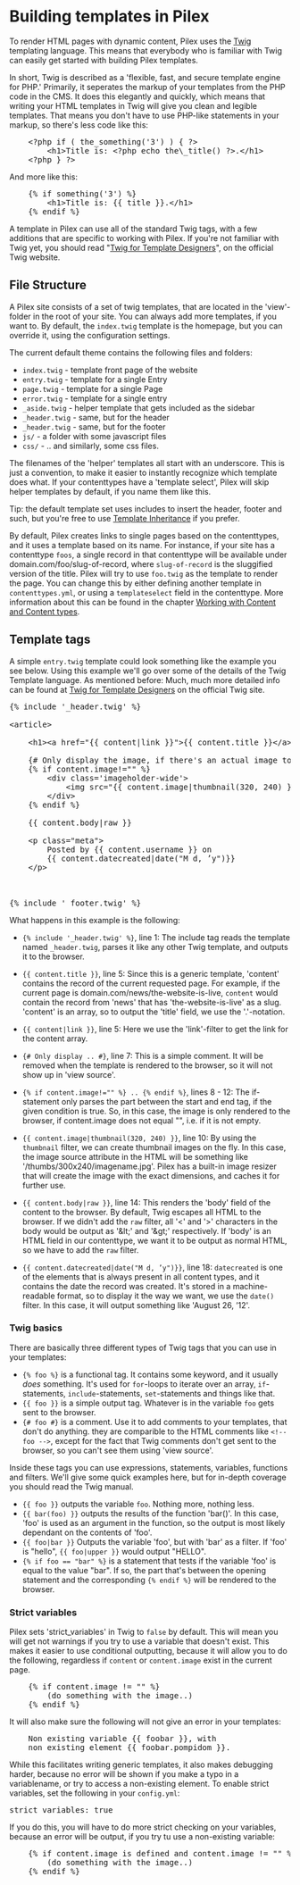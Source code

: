 Building templates in Pilex
===========================

To render HTML pages with dynamic content, Pilex uses the [Twig](http://twig.sensiolabs.org/documentation) templating language. This means that everybody who is familiar with Twig can easily get started with building Pilex templates. 

In short, Twig is described as a 'flexible, fast, and secure template engine for PHP.' Primarily, it seperates the markup of your templates from the PHP code in the CMS. It does this elegantly and quickly, which means that writing your HTML templates in Twig will give you clean and legible templates. That means you don't have to use PHP-like statements in your markup, so there's less code like this: 
<pre class="brush: html">
	&lt;?php if ( the_something('3') ) { ?>
		&lt;h1>Title is: &lt;?php echo the\_title() ?>.&lt;/h1> 
	&lt;?php } ?>
</pre>

And more like this:
<pre class="brush: html">
	{% if something('3') %}
		&lt;h1>Title is: {{ title }}.&lt;/h1>
	{% endif %}
</pre>

A template in Pilex can use all of the standard Twig tags, with a few additions that are specific to working with Pilex. If you're not familiar with Twig yet, you should read "[Twig for Template Designers](http://twig.sensiolabs.org/doc/templates.html)", on the official Twig website. 

File Structure
--------------

A Pilex site consists of a set of twig templates, that are located in the 'view'-folder in the root of your site. You can always add more templates, if you want to. By default, the `index.twig` template is the homepage, but you can override it, using the configuration settings. 

The current default theme contains the following files and folders:

  - `index.twig` - template front page of the website
  - `entry.twig` - template for a single Entry
  - `page.twig` - template for a single Page
  - `error.twig` - template for a single entry
  - `_aside.twig` - helper template that gets included as the sidebar
  - `_header.twig` - same, but for the header
  - `_header.twig` - same, but for the footer
  - `js/` - a folder with some javascript files
  - `css/` - .. and similarly, some css files.

The filenames of the 'helper' templates all start with an underscore. This is just a convention, to make it easier to instantly recognize which template does what. If your contenttypes have a 'template select', Pilex will skip helper templates by default, if you name them like this. 

<p class="tip">
Tip: the default template set uses includes to insert the header, footer and such, but you're free to use <a href="http://twig.sensiolabs.org/doc/templates.html#template-inheritance">Template Inheritance</a> if you prefer. 
</p>

By default, Pilex creates links to single pages based on the contenttypes, and it uses a template based on its name. For instance, if your site has a contenttype `foos`, a single record in that contenttype will be available under <a>domain.com/foo/slug-of-record</a>, where `slug-of-record` is the sluggified version of the title. Pilex will try to use `foo.twig` as the template to render the page. You can change this by either defining another template in `contenttypes.yml`, or using a `templateselect` field in the contenttype. More information about this can be found in the chapter [Working with Content and Content types](/content).


Template tags
-------------

A simple `entry.twig` template could look something like the example you see below. Using this example we'll go over some of the details of the Twig Template language. As mentioned before: Much, much more detailed info can be found at [Twig for Template Designers](http://twig.sensiolabs.org/doc/templates.html) on the official Twig site. 

<pre class="brush: html">
{% include '_header.twig' %}

&lt;article>

    &lt;h1>&lt;a href="{{ content|link }}">{{ content.title }}&lt;/a>&lt;/h1>
    
    {# Only display the image, if there's an actual image to display #}
    {% if content.image!="" %}
        &lt;div class='imageholder-wide'>
        	&lt;img src="{{ content.image|thumbnail(320, 240) }}">
        &lt;/div>
    {% endif %}
    
    {{ content.body|raw }}

    &lt;p class="meta">
    	Posted by {{ content.username }} on 
    	{{ content.datecreated|date("M d, ’y")}}
    &lt;/p>
    
</article>  

{% include '_footer.twig' %}
</pre>

What happens in this example is the following:

  - `{% include '_header.twig' %}`, line 1: The include tag reads the template named `_header.twig`, parses it like any other Twig template, and outputs it to the browser.

  - `{{ content.title }}`, line 5: Since this is a generic template, 'content' contains the record of the current requested page. For example, if the current page is <a>domain.com/news/the-website-is-live</a>, `content` would contain the record from 'news' that has 'the-website-is-live' as a slug. 'content' is an array, so to output the 'title' field, we use the '.'-notation. 

  - `{{ content|link }}`, line 5: Here we use the 'link'-filter to get the link for the content array. 

  - `{# Only display .. #}`, line 7: This is a simple comment. It will be removed when the template is rendered to the browser, so it will not show up in 'view source'.

  - `{% if content.image!="" %} .. {% endif %}`, lines 8 - 12: The if-statement only parses the part between the start and end tag, if the given condition is true. So, in this case, the image is only rendered to the browser, if content.image does not equal "", i.e. if it is not empty. 

  - `{{ content.image|thumbnail(320, 240) }}`, line 10: By using the `thumbnail` filter, we can create thumbnail images on the fly. In this case, the image source attribute in the HTML will be something like '/thumbs/300x240/imagename.jpg'. Pilex has a built-in image resizer that will create the image with the exact dimensions, and caches it for further use. 

  - `{{ content.body|raw }}`, line 14: This renders the 'body' field of the content to the browser. By default, Twig escapes all HTML to the browser. If we didn't add the `raw` filter, all '<' and '>' characters in the body would be output as '&amp;lt;' and '&amp;gt;' respectively. If 'body' is an HTML field in our contenttype, we want it to be output as normal HTML, so we have to add the `raw` filter.

  - `{{ content.datecreated|date("M d, ’y")}}`, line 18: `datecreated` is one of the elements that is always present in all content types, and it contains the date the record was created. It's stored in a machine-readable format, so to display it the way we want, we use the `date()` filter. In this case, it will output something like 'August 26, ’12'.

<h3>Twig basics</h3>

There are basically three different types of Twig tags that you can use in your templates: 

  - `{% foo %}` is a functional tag. It contains some keyword, and it usually _does_ something. It's used for `for`-loops to iterate over an array, `if`-statements, `include`-statements, `set`-statements and things like that. 
  - `{{ foo }}` is a simple output tag. Whatever is in the variable `foo` gets sent to the browser. 
  - `{# foo #}` is a comment. Use it to add comments to your templates, that don't do anything. they are comparible to the HTML comments like `<!-- foo -->`, except for the fact that Twig comments don't get sent to the browser, so you can't see them using 'view source'.

Inside these tags you can use expressions, statements, variables, functions and filters. We'll give some quick examples here, but for in-depth coverage you should read the Twig manual. 

  - `{{ foo }}` outputs the variable `foo`. Nothing more, nothing less.
  - `{{ bar(foo) }}` outputs the results of the function 'bar()'. In this case, 'foo' is used as an argument in the function, so the output is most likely dependant on the contents of 'foo'.
  - `{{ foo|bar }}` Outputs the variable 'foo', but with 'bar' as a filter. If 'foo' is "hello", `{{ foo|upper }}` would output "HELLO". 
  - `{% if foo == "bar" %}` is a statement that tests if the variable 'foo' is equal to the value "bar". If so, the part that's between the opening statement and the corresponding `{% endif %}` will be rendered to the browser.
 

<h3>Strict variables</h3>

Pilex sets 'strict_variables' in Twig to `false` by default. This will mean you will get not warnings if you try to use a variable that doesn't exist. This makes it easier to use conditional outputting, because it will allow you to do the following, regardless if `content` or `content.image` exist in the current page.

<pre class="brush: html">
	{% if content.image != "" %}
		(do something with the image..)
	{% endif %}
</pre>

It will also make sure the following will not give an error in your templates:

<pre class="brush: html">
	Non existing variable {{ foobar }}, with 
	non existing element {{ foobar.pompidom }}.
</pre>

While this facilitates writing generic templates, it also makes debugging harder, because no error will be shown if you make a typo in a variablename, or try to access a non-existing element. To enable strict variables, set the following in your `config.yml`:

<pre class="brush: plain">
strict_variables: true
</pre> 

If you do this, you will have to do more strict checking on your variables, because an error will be output, if you try tu use a non-existing variable: 

<pre class="brush: html">
	{% if content.image is defined and content.image != "" %}
		(do something with the image..)
	{% endif %}
</pre>

